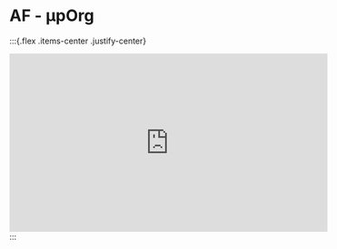 # AF - μpOrg

:::{.flex .items-center .justify-center}
<iframe width="560" height="315" src="https://www.youtube.com/embed/EEAHR4yLxKw" title="YouTube video player" frameborder="0" allow="accelerometer; autoplay; clipboard-write; encrypted-media; gyroscope; picture-in-picture" allowfullscreen></iframe>
:::
